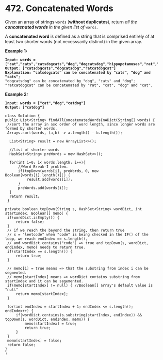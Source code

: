 # 472. Concatenated Words

Given an array of strings `words` (**without duplicates**), return _all the **concatenated words** in the given list of_ `words`.

A **concatenated word** is defined as a string that is comprised entirely of at least two shorter words (not necesssarily distinct) in the given array.

&#x20;

**Example 1:**

<pre><code><strong>Input: words = ["cat","cats","catsdogcats","dog","dogcatsdog","hippopotamuses","rat","ratcatdogcat"]
</strong><strong>Output: ["catsdogcats","dogcatsdog","ratcatdogcat"]
</strong><strong>Explanation: "catsdogcats" can be concatenated by "cats", "dog" and "cats"; 
</strong>"dogcatsdog" can be concatenated by "dog", "cats" and "dog"; 
"ratcatdogcat" can be concatenated by "rat", "cat", "dog" and "cat".
</code></pre>

**Example 2:**

<pre><code><strong>Input: words = ["cat","dog","catdog"]
</strong><strong>Output: ["catdog"]
</strong></code></pre>

```
class Solution {
public List<String> findAllConcatenatedWordsInADict(String[] words) {
 //sort the array in asc order of word length, since longer words are formed by shorter words.
 Arrays.sort(words, (a,b) -> a.length() - b.length());

  List<String> result = new ArrayList<>();

  //list of shorter words 
  HashSet<String> preWords = new HashSet<>();

  for(int i=0; i< words.length; i++){
      //Word Break-I problem.
      if(topDown(words[i], preWords, 0, new Boolean[words[i].length()])) {
          result.add(words[i]);
      }
      preWords.add(words[i]);
  }
  return result;
 }

private boolean topDown(String s, HashSet<String> wordDict, int startIndex, Boolean[] memo) {
 if(wordDict.isEmpty()) {
     return false;
 }
 // if we reach the beyond the string, then return true
 // s = "leetcode" when "code" is being checked in the IF() of the loop, we reach endIndex == s.length(), 
 // and wordDict.contains("code") => true and topDown(s, wordDict, endIndex, memo) needs to return true. 
 if(startIndex == s.length()) {
     return true;
 }
 
 // memo[i] = true means => that the substring from index i can be segmented. 
 // memo[startIndex] means => wordDict contains substring from startIndex and it can be segemented.
 if(memo[startIndex] != null) { //Boolean[] array's default value is "null"
     return memo[startIndex];
 }
 
 for(int endIndex = startIndex + 1; endIndex <= s.length(); endIndex++) {
     if(wordDict.contains(s.substring(startIndex, endIndex)) && topDown(s, wordDict, endIndex, memo)) {
         memo[startIndex] = true;
         return true;
     }
 }
 memo[startIndex] = false;
 return false;
}
} 
```
